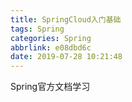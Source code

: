 ```yaml
---
title: SpringCloud入门基础
tags: Spring
categories: Spring
abbrlink: e08dbd6c
date: 2019-07-28 10:21:48
---
```

Spring官方文档学习
<!--more-->


